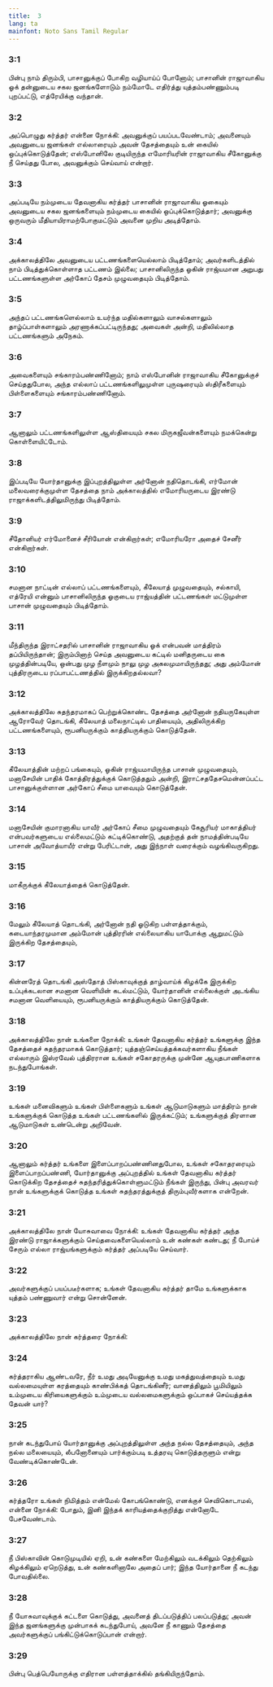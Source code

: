 ```yaml
---
title:  3
lang: ta
mainfont: Noto Sans Tamil Regular
---
```


###  3:1

பின்பு நாம் திரும்பி, பாசானுக்குப் போகிற வழியாய்ப் போனோம்; பாசானின் ராஜாவாகிய ஓக் தன்னுடைய சகல ஜனங்களோடும் நம்மோடே எதிர்த்து யுத்தம்பண்ணும்படி புறப்பட்டு, எத்ரேயிக்கு வந்தான்.

###  3:2

அப்பொழுது கர்த்தர் என்னை நோக்கி: அவனுக்குப் பயப்படவேண்டாம்; அவனையும் அவனுடைய ஜனங்கள் எல்லாரையும் அவன் தேசத்தையும் உன் கையில் ஒப்புக்கொடுத்தேன்; எஸ்போனிலே குடியிருந்த எமோரியரின் ராஜாவாகிய சீகோனுக்கு நீ செய்தது போல, அவனுக்கும் செய்வாய் என்றார்.

###  3:3

அப்படியே நம்முடைய தேவனாகிய கர்த்தர் பாசானின் ராஜாவாகிய ஓகையும் அவனுடைய சகல ஜனங்களையும் நம்முடைய கையில் ஒப்புக்கொடுத்தார்; அவனுக்கு ஒருவரும் மீதியாயிராமற்போகுமட்டும் அவனை முறிய அடித்தோம்.

###  3:4

அக்காலத்திலே அவனுடைய பட்டணங்களையெல்லாம் பிடித்தோம்; அவர்களிடத்தில் நாம் பிடித்துக்கொள்ளாத பட்டணம் இல்லை; பாசானிலிருந்த ஓகின் ராஜ்யமான அறுபது பட்டணங்களுள்ள அர்கோப் தேசம் முழுவதையும் பிடித்தோம்.

###  3:5

அந்தப் பட்டணங்களெல்லாம் உயர்ந்த மதில்களாலும் வாசல்களாலும் தாழ்ப்பாள்களாலும் அரணாக்கப்பட்டிருந்தது; அவைகள் அன்றி, மதிலில்லாத பட்டணங்களும் அநேகம்.

###  3:6

அவைகளையும் சங்காரம்பண்ணினோம்; நாம் எஸ்போனின் ராஜாவாகிய சீகோனுக்குச் செய்ததுபோல, அந்த எல்லாப் பட்டணங்களிலுமுள்ள புருஷரையும் ஸ்திரீகளையும் பிள்ளைகளையும் சங்காரம்பண்ணினோம்.

###  3:7

ஆனாலும் பட்டணங்களிலுள்ள ஆஸ்தியையும் சகல மிருகஜீவன்களையும் நமக்கென்று கொள்ளையிட்டோம்.

###  3:8

இப்படியே யோர்தானுக்கு இப்புறத்திலுள்ள அர்னோன் நதிதொடங்கி, எர்மோன் மலைவரைக்குமுள்ள தேசத்தை நாம் அக்காலத்தில் எமோரியருடைய இரண்டு ராஜாக்களிடத்திலுமிருந்து பிடித்தோம்.

###  3:9

சீதோனியர் எர்மோனைச் சீரியோன் என்கிறார்கள்; எமோரியரோ அதைச் சேனீர் என்கிறார்கள்.

###  3:10

சமனான நாட்டின் எல்லாப் பட்டணங்களையும், கீலேயாத் முழுவதையும், சல்காயி, எத்ரேயி என்னும் பாசானிலிருந்த ஓகுடைய ராஜ்யத்தின் பட்டணங்கள் மட்டுமுள்ள பாசான் முழுவதையும் பிடித்தோம்.

###  3:11

மீந்திருந்த இராட்சதரில் பாசானின் ராஜாவாகிய ஓக் என்பவன் மாத்திரம் தப்பியிருந்தான்; இரும்பினாற் செய்த அவனுடைய கட்டில் மனிதருடைய கை முழத்தின்படியே, ஒன்பது முழ நீளமும் நாலு முழ அகலமுமாயிருந்தது; அது அம்மோன் புத்திரருடைய ரப்பாபட்டணத்தில் இருக்கிறதல்லவா?

###  3:12

அக்காலத்திலே சுதந்தரமாகப் பெற்றுக்கொண்ட தேசத்தை அர்னோன் நதியருகேயுள்ள ஆரோவேர் தொடங்கி, கீலேயாத் மலைநாட்டில் பாதியையும், அதிலிருக்கிற பட்டணங்களையும், ரூபனியருக்கும் காத்தியருக்கும் கொடுத்தேன்.

###  3:13

கீலேயாத்தின் மற்றப் பங்கையும், ஓகின் ராஜ்யமாயிருந்த பாசான் முழுவதையும், மனாசேயின் பாதிக் கோத்திரத்துக்குக் கொடுத்ததும் அன்றி, இராட்சததேசமென்னப்பட்ட பாசானுக்குள்ளான அர்கோப் சீமை யாவையும் கொடுத்தேன்.

###  3:14

மனாசேயின் குமாரனாகிய யாவீர் அர்கோப் சீமை முழுவதையும் கேசூரியர் மாகாத்தியர் என்பவர்களுடைய எல்லைமட்டும் கட்டிக்கொண்டு, அதற்குத் தன் நாமத்தின்படியே பாசான் அவோத்யாயீர் என்று பேரிட்டான், அது இந்நாள் வரைக்கும் வழங்கிவருகிறது.

###  3:15

மாகீருக்குக் கீலேயாத்தைக் கொடுத்தேன்.

###  3:16

மேலும் கீலேயாத் தொடங்கி, அர்னோன் நதி ஓடுகிற பள்ளத்தாக்கும், கடையாந்தரமுமான அம்மோன் புத்திரரின் எல்லையாகிய யாபோக்கு ஆறுமட்டும் இருக்கிற தேசத்தையும்,

###  3:17

கின்னரேத் தொடங்கி அஸ்தோத் பிஸ்காவுக்குத் தாழ்வாய்க் கிழக்கே இருக்கிற உப்புக்கடலான சமனான வெளியின் கடல்மட்டும், யோர்தானின் எல்லைக்குள் அடங்கிய சமனான வெளியையும், ரூபனியருக்கும் காத்தியருக்கும் கொடுத்தேன்.

###  3:18

அக்காலத்திலே நான் உங்களை நோக்கி: உங்கள் தேவனாகிய கர்த்தர் உங்களுக்கு இந்த தேசத்தைச் சுதந்தரமாகக் கொடுத்தார்; யுத்தஞ்செய்யத்தக்கவர்களாகிய நீங்கள் எல்லாரும் இஸ்ரவேல் புத்திரரான உங்கள் சகோதரருக்கு முன்னே ஆயுதபாணிகளாக நடந்துபோங்கள்.

###  3:19

உங்கள் மனைவிகளும் உங்கள் பிள்ளைகளும் உங்கள் ஆடுமாடுகளும் மாத்திரம் நான் உங்களுக்குக் கொடுத்த உங்கள் பட்டணங்களில் இருக்கட்டும்; உங்களுக்குத் திரளான ஆடுமாடுகள் உண்டென்று அறிவேன்.

###  3:20

ஆனாலும் கர்த்தர் உங்களை இளைப்பாறப்பண்ணினதுபோல, உங்கள் சகோதரரையும் இளைப்பாறப்பண்ணி, யோர்தானுக்கு அப்புறத்தில் உங்கள் தேவனாகிய கர்த்தர் கொடுக்கிற தேசத்தைச் சுதந்தரித்துக்கொள்ளுமட்டும் நீங்கள் இருந்து, பின்பு அவரவர் நான் உங்களுக்குக் கொடுத்த உங்கள் சுதந்தரத்துக்குத் திரும்புவீர்களாக என்றேன்.

###  3:21

அக்காலத்திலே நான் யோசுவாவை நோக்கி: உங்கள் தேவனாகிய கர்த்தர் அந்த இரண்டு ராஜாக்களுக்கும் செய்தவைகளையெல்லாம் உன் கண்கள் கண்டது; நீ போய்ச் சேரும் எல்லா ராஜ்யங்களுக்கும் கர்த்தர் அப்படியே செய்வார்.

###  3:22

அவர்களுக்குப் பயப்படீர்களாக; உங்கள் தேவனாகிய கர்த்தர் தாமே உங்களுக்காக யுத்தம் பண்ணுவார் என்று சொன்னேன்.

###  3:23

அக்காலத்திலே நான் கர்த்தரை நோக்கி:

###  3:24

கர்த்தராகிய ஆண்டவரே, நீர் உமது அடியேனுக்கு உமது மகத்துவத்தையும் உமது வல்லமையுள்ள கரத்தையும் காண்பிக்கத் தொடங்கினீர்; வானத்திலும் பூமியிலும் உம்முடைய கிரியைகளுக்கும் உம்முடைய வல்லமைகளுக்கும் ஒப்பாகச் செய்யத்தக்க தேவன் யார்?

###  3:25

நான் கடந்துபோய் யோர்தானுக்கு அப்புறத்திலுள்ள அந்த நல்ல தேசத்தையும், அந்த நல்ல மலையையும், லீபனோனையும் பார்க்கும்படி உத்தரவு கொடுத்தருளும் என்று வேண்டிக்கொண்டேன்.

###  3:26

கர்த்தரோ உங்கள் நிமித்தம் என்மேல் கோபங்கொண்டு, எனக்குச் செவிகொடாமல், என்னை நோக்கி: போதும், இனி இந்தக் காரியத்தைக்குறித்து என்னோடே பேசவேண்டாம்.

###  3:27

நீ பிஸ்காவின் கொடுமுடியில் ஏறி, உன் கண்களை மேற்கிலும் வடக்கிலும் தெற்கிலும் கிழக்கிலும் ஏறெடுத்து, உன் கண்களினாலே அதைப் பார்; இந்த யோர்தானை நீ கடந்து போவதில்லை.

###  3:28

நீ யோசுவாவுக்குக் கட்டளை கொடுத்து, அவனைத் திடப்படுத்திப் பலப்படுத்து; அவன் இந்த ஜனங்களுக்கு முன்பாகக் கடந்துபோய், அவனே நீ காணும் தேசத்தை அவர்களுக்குப் பங்கிட்டுக்கொடுப்பான் என்றார்.

###  3:29

பின்பு பெத்பெயோருக்கு எதிரான பள்ளத்தாக்கில் தங்கியிருந்தோம்.

